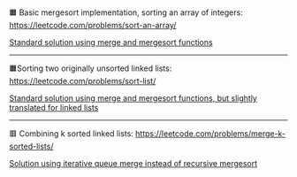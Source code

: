 🟧 Basic mergesort implementation, sorting an array of integers: https://leetcode.com/problems/sort-an-array/

 [Standard solution using merge and mergesort functions](./solutions/sort-an-array.py)

---
🟧Sorting two originally unsorted linked lists: https://leetcode.com/problems/sort-list/

 [Standard solution using merge and mergesort functions, but slightly translated for linked lists](./solutions/sort-list.py)

---
🟥 Combining k sorted linked lists: https://leetcode.com/problems/merge-k-sorted-lists/

 [Solution using iterative queue merge instead of recursive mergesort](./solutions/marge-k-sorted-lists.py)

